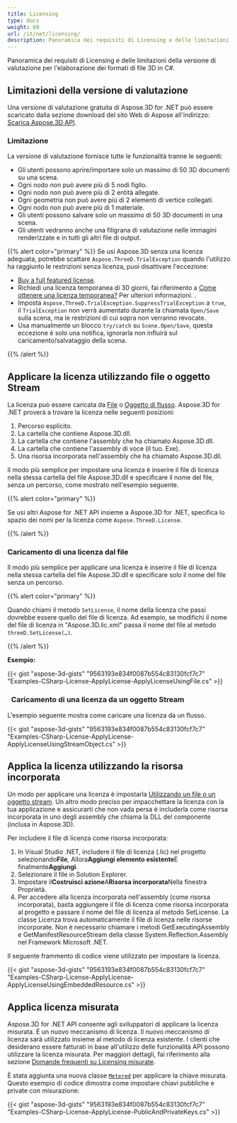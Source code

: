 ```yaml
---
title: Licensing
type: docs
weight: 60
url: /it/net/licensing/
description: Panoramica dei requisiti di Licensing e delle limitazioni della versione di valutazione per l'elaborazione dei formati di file 3D in C#.
---
```

Panoramica dei requisiti di Licensing e delle limitazioni della versione di valutazione per l'elaborazione dei formati di file 3D in C#.

##  **Limitazioni della versione di valutazione**
Una versione di valutazione gratuita di Aspose.3D for .NET può essere scaricato dalla sezione download del sito Web di Aspose all'indirizzo: [Scarica Aspose.3D API](https://www.nuget.org/packages/Aspose.3D).
###  **Limitazione**
La versione di valutazione fornisce tutte le funzionalità tranne le seguenti:

- Gli utenti possono aprire/importare solo un massimo di 50 3D documenti su una scena.
- Ogni nodo non può avere più di 5 nodi figlio.
- Ogni nodo non può avere più di 2 entità allegate.
- Ogni geometria non può avere più di 2 elementi di vertice collegati.
- Ogni nodo non può avere più di 1 materiale.
- Gli utenti possono salvare solo un massimo di 50 3D documenti in una scena.
- Gli utenti vedranno anche una filigrana di valutazione nelle immagini renderizzate e in tutti gli altri file di output.

{{% alert color="primary" %}} 
Se usi Aspose.3D senza una licenza adeguata, potrebbe scattare `Aspose.ThreeD.TrialException` quando l'utilizzo ha raggiunto le restrizioni senza licenza, puoi disattivare l'eccezione:

* [Buy a full featured license](https://purchase.aspose.com/buy).
* Richiedi una licenza temporanea di 30 giorni, fai riferimento a [Come ottenere una licenza temporanea?](https://purchase.aspose.com/temporary-license) Per ulteriori informazioni.
.
* Imposta `Aspose.ThreeD.TrialException.SuppressTrialException` a `true`, il `TrialException` non verrà aumentato durante la chiamata `Open/Save` sulla scena, ma le restrizioni di cui sopra non verranno revocate.
* Usa manualmente un blocco `try/catch` su `Scene.Open/Save`, questa eccezione è solo una notifica, ignorarla non influirà sul caricamento/salvataggio della scena.

{{% /alert %}} 

##  **Applicare la licenza utilizzando file o oggetto Stream**
La licenza può essere caricata da [File](https://docs.aspose.com/3d/net/licensing/#Licensing-LoadingaLicensefromFile) o [Oggetto di flusso](https://docs.aspose.com/3d/net/licensing/#Licensing-LoadingaLicensefromaStreamObject). Aspose.3D for .NET proverà a trovare la licenza nelle seguenti posizioni:

1. Percorso esplicito.
1. La cartella che contiene Aspose.3D.dll.
1. La cartella che contiene l'assembly che ha chiamato Aspose.3D.dll.
1. La cartella che contiene l'assembly di voce (il tuo. Exe).
1. Una risorsa incorporata nell'assembly che ha chiamato Aspose.3D.dll.

Il modo più semplice per impostare una licenza è inserire il file di licenza nella stessa cartella del file Aspose.3D.dll e specificare il nome del file, senza un percorso, come mostrato nell'esempio seguente.

{{% alert color="primary" %}} 

Se usi altri Aspose for .NET API insieme a Aspose.3D for .NET, specifica lo spazio dei nomi per la licenza come `Aspose.ThreeD.License`.

{{% /alert %}} 
###  **Caricamento di una licenza dal file**
Il modo più semplice per applicare una licenza è inserire il file di licenza nella stessa cartella del file Aspose.3D.dll e specificare solo il nome del file senza un percorso.

{{% alert color="primary" %}} 

Quando chiami il metodo `SetLicense`, il nome della licenza che passi dovrebbe essere quello del file di licenza. Ad esempio, se modifichi il nome del file di licenza in "Aspose.3D.lic.xml" passa il nome del file al metodo `threeD.SetLicense(…)`.

{{% /alert %}} 

**Esempio:**

{{< gist "aspose-3d-gists" "9563193e834f0087b554c83130fcf7c7" "Examples-CSharp-License-ApplyLicense-ApplyLicenseUsingFile.cs" >}}
###  ` `**Caricamento di una licenza da un oggetto Stream**
L'esempio seguente mostra come caricare una licenza da un flusso.

{{< gist "aspose-3d-gists" "9563193e834f0087b554c83130fcf7c7" "Examples-CSharp-License-ApplyLicense-ApplyLicenseUsingStreamObject.cs" >}}
##  **Applica la licenza utilizzando la risorsa incorporata**
Un modo per applicare una licenza è impostarla [Utilizzando un file o un oggetto stream](). Un altro modo preciso per impacchettare la licenza con la tua applicazione e assicurarti che non vada persa è includerla come risorsa incorporata in uno degli assembly che chiama la DLL del componente (inclusa in Aspose.3D).

Per includere il file di licenza come risorsa incorporata:

1. In Visual Studio .NET, includere il file di licenza (.lic) nel progetto selezionando**File**, Allora**Aggiungi elemento esistente**E finalmente**Aggiungi**.
1. Selezionare il file in Solution Explorer.
1. Impostare il**Costruisci azione**A**Risorsa incorporata**Nella finestra Proprietà.
1. Per accedere alla licenza incorporata nell'assembly (come risorsa incorporata), basta aggiungere il file di licenza come risorsa incorporata al progetto e passare il nome del file di licenza al metodo SetLicense. La classe Licenza trova automaticamente il file di licenza nelle risorse incorporate. Non è necessario chiamare i metodi GetExecutingAssembly e GetManifestResourceStream della classe System.Reflection.Assembly nel Framework Microsoft .NET.

Il seguente frammento di codice viene utilizzato per impostare la licenza.

{{< gist "aspose-3d-gists" "9563193e834f0087b554c83130fcf7c7" "Examples-CSharp-License-ApplyLicense-ApplyLicenseUsingEmbeddedResource.cs" >}}
##  **Applica licenza misurata**
Aspose.3D for .NET API consente agli sviluppatori di applicare la licenza misurata. È un nuovo meccanismo di licenza. Il nuovo meccanismo di licenza sarà utilizzato insieme al metodo di licenza esistente. I clienti che desiderano essere fatturati in base all'utilizzo delle funzionalità API possono utilizzare la licenza misurata. Per maggiori dettagli, fai riferimento alla sezione [Domande frequenti su Licensing misurate](https://purchase.aspose.com/faqs/licensing/metered).

È stata aggiunta una nuova classe [`Metered`](https://reference.aspose.com/3d/net/aspose.threed/metered) per applicare la chiave misurata. Questo esempio di codice dimostra come impostare chiavi pubbliche e private con misurazione:

{{< gist "aspose-3d-gists" "9563193e834f0087b554c83130fcf7c7" "Examples-CSharp-License-ApplyLicense-PublicAndPrivateKeys.cs" >}}
